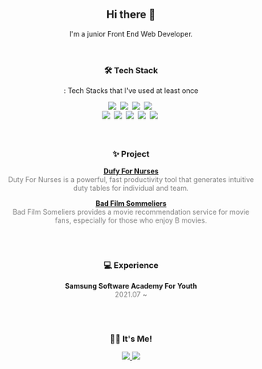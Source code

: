 <h2 align="center">Hi there 👋</h2>
<p align="center">
	I'm a junior Front End Web Developer.
</p>


<br>

<h3 align="center">🛠 Tech Stack</h3>
<p align="center"> : Tech Stacks that I've used at least once </p>
<p align="center">
  <img src="https://img.shields.io/badge/Python-3766AB?style=flat-square&logo=Python&logoColor=white"/></a>&nbsp 
  <img src="https://img.shields.io/badge/HTML5-E34F26?style=flat-square&logo=HTML5&logoColor=white"/></a>&nbsp 
  <img src="https://img.shields.io/badge/CSS3-1572B6?style=flat-square&logo=CSS3&logoColor=white"/></a>&nbsp 
  <img src="https://img.shields.io/badge/Javascript-ffb13b?style=flat-square&logo=javascript&logoColor=white"/></a>&nbsp 
<br>
  <img src="https://img.shields.io/badge/Bootstrap-7952B3?style=flat-square&logo=Bootstrap&logoColor=white"/></a>&nbsp 
  <img src="https://img.shields.io/badge/Django-003B57?style=flat-square&logo=Django&logoColor=white"/></a>&nbsp 
  <img src="https://img.shields.io/badge/SQLite-092E20?style=flat-square&logo=SQLite&logoColor=white"/></a>&nbsp 
  <img src="https://img.shields.io/badge/Vue.js-4FC08D?style=flat-square&logo=Vue.js&logoColor=white"/></a>&nbsp 
  <img src="https://img.shields.io/badge/Vuetify-1867C0?style=flat-square&logo=Vuetify&logoColor=white"/></a>&nbsp 


<br>
<br>
<br>

<h3 align="center">✨ Project</h3>
<p align="center"> 
    <a href="https://github.com/alexuhn/DutyForNurses"><b>Dufy For Nurses</b></a>
    <br>
    <span style="color:grey">
        Duty For Nurses is a powerful, fast productivity tool that generates intuitive duty tables for individual and team.
	</span>
</p>
<p align="center"> 
	<a href="https://github.com/BadFilmSommeliers"><b>Bad Film Sommeliers</b></a>
    <br>
    <span style="color:grey">
		  Bad Film Someliers provides a movie recommendation service for movie fans, especially for those who enjoy B movies.
    </span>
</p>


<br>
<br>

<h3 align="center">💻 Experience</h3>
<p align="center"> 
    <b>Samsung Software Academy For Youth </b>
	<br>
	<span style="color:grey">2021.07 ~</span>
</p>

<br>
<br>

<h3 align="center">🙋‍♀️ It's Me!</h3>
<p align="center">
    <a href="https://velog.io/@alexuh">
        <img src="https://img.shields.io/badge/Velog-20c997?style=flat-square&logo=Vimeo&logoColor=white"/>
    </a>
    <a href="mailto:alexuhyun@gmail.com">
        <img src="https://img.shields.io/badge/Gmail-EA4335?style=flat-square&logo=Gmail&logoColor=white"/>
    </a>
</p>


<!--
**KSH23/KSH23** is a ✨ _special_ ✨ repository because its `README.md` (this file) appears on your GitHub profile.

Here are some ideas to get you started:

- 🔭 I’m currently working on ...
- 🌱 I’m currently learning ...
- 👯 I’m looking to collaborate on ...
- 🤔 I’m looking for help with ...
- 💬 Ask me about ...
- 📫 How to reach me: ...
- 😄 Pronouns: ...
- ⚡ Fun fact: ...
  [![KSH's GitHub stats](https://github-readme-stats.vercel.app/api?username=alexuhn)](https://github.com/anuraghazra/github-readme-stats)
  -->

<!--
**alexuhn/alexuhn** is a ✨ _special_ ✨ repository because its `README.md` (this file) appears on your GitHub profile.

Here are some ideas to get you started:

- 🔭 I’m currently working on ...
- 🌱 I’m currently learning ...
- 👯 I’m looking to collaborate on ...
- 🤔 I’m looking for help with ...
- 💬 Ask me about ...
- 📫 How to reach me: ...
- 😄 Pronouns: ...
- ⚡ Fun fact: ...
-->
